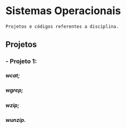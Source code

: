 # Sistemas Operacionais 

    Projetos e códigos referentes a disciplina.

## Projetos 
### - Projeto 1:
##### wcat;
##### wgrep;
##### wzip;
##### wunzip.